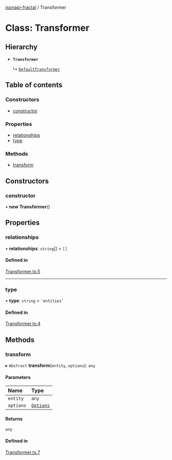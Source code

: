[jsonapi-fractal](../README.md) / Transformer

# Class: Transformer

## Hierarchy

- **`Transformer`**

  ↳ [`DefaultTransformer`](DefaultTransformer.md)

## Table of contents

### Constructors

- [constructor](Transformer.md#constructor)

### Properties

- [relationships](Transformer.md#relationships)
- [type](Transformer.md#type)

### Methods

- [transform](Transformer.md#transform)

## Constructors

### constructor

• **new Transformer**()

## Properties

### relationships

• **relationships**: `string`[] = `[]`

#### Defined in

[Transformer.ts:5](https://github.com/andersondanilo/jsonapi-fractal/blob/c2e4199/src/Transformer.ts#L5)

___

### type

• **type**: `string` = `'entities'`

#### Defined in

[Transformer.ts:4](https://github.com/andersondanilo/jsonapi-fractal/blob/c2e4199/src/Transformer.ts#L4)

## Methods

### transform

▸ `Abstract` **transform**(`entity`, `options`): `any`

#### Parameters

| Name | Type |
| :------ | :------ |
| `entity` | `any` |
| `options` | [`Options`](../interfaces/Options.md) |

#### Returns

`any`

#### Defined in

[Transformer.ts:7](https://github.com/andersondanilo/jsonapi-fractal/blob/c2e4199/src/Transformer.ts#L7)
